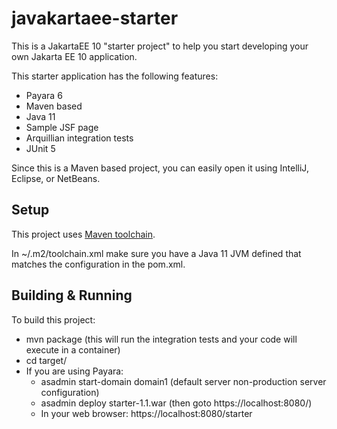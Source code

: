 # javakartaee-starter
This is a JakartaEE 10 "starter project" to help you start developing your own Jakarta EE 10 application.

This starter application has the following features:
 * Payara 6
 * Maven based 
 * Java 11
 * Sample JSF page
 * Arquillian integration tests
 * JUnit 5
 
 Since this is a Maven based project, you can easily open it using IntelliJ, Eclipse, or NetBeans.
 
 ## Setup
 
This project uses [Maven toolchain](https://maven.apache.org/guides/mini/guide-using-toolchains.html "Maven Toolchain"). 

In ~/.m2/toolchain.xml make sure you have a Java 11 JVM defined that matches the configuration in the pom.xml.

## Building & Running

To build this project:
* mvn package (this will run the integration tests and your code will execute in a container)
* cd target/
* If you are using Payara:
  * asadmin start-domain domain1 (default server non-production server configuration)
  * asadmin deploy starter-1.1.war (then goto https://localhost:8080/)
  * In your web browser: https://localhost:8080/starter



 
